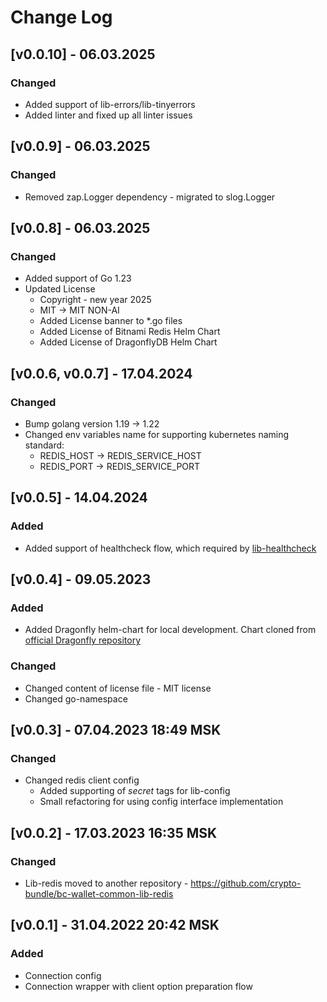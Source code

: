 # Change Log

## [v0.0.10] - 06.03.2025
### Changed
* Added support of lib-errors/lib-tinyerrors
* Added linter and fixed up all linter issues

## [v0.0.9] - 06.03.2025
### Changed
* Removed zap.Logger dependency - migrated to slog.Logger

## [v0.0.8] - 06.03.2025
### Changed
* Added support of Go 1.23
* Updated License
  * Copyright - new year 2025
  * MIT -> MIT NON-AI
  * Added License banner to *.go files
  * Added License of Bitnami Redis Helm Chart
  * Added License of DragonflyDB Helm Chart

## [v0.0.6, v0.0.7] - 17.04.2024
### Changed
* Bump golang version 1.19 -> 1.22
* Changed env variables name for supporting kubernetes naming standard:
  * REDIS_HOST -> REDIS_SERVICE_HOST
  * REDIS_PORT -> REDIS_SERVICE_PORT

## [v0.0.5] - 14.04.2024
### Added
* Added support of healthcheck flow, which required by [lib-healthcheck](https://github.com/crypto-bundle/bc-wallet-common-lib-healthcheck)

## [v0.0.4] - 09.05.2023
### Added
* Added Dragonfly helm-chart for local development. Chart cloned from [official Dragonfly repository](https://github.com/dragonflydb/dragonfly/tree/main/contrib/charts/dragonfly)
### Changed
* Changed content of license file - MIT license
* Changed go-namespace

## [v0.0.3] - 07.04.2023 18:49 MSK
### Changed
* Changed redis client config
  * Added supporting of _secret_ tags for lib-config
  * Small refactoring for using config interface implementation

## [v0.0.2] - 17.03.2023 16:35 MSK
### Changed
* Lib-redis moved to another repository - https://github.com/crypto-bundle/bc-wallet-common-lib-redis

## [v0.0.1] - 31.04.2022 20:42 MSK
### Added
* Connection config
* Connection wrapper with client option preparation flow